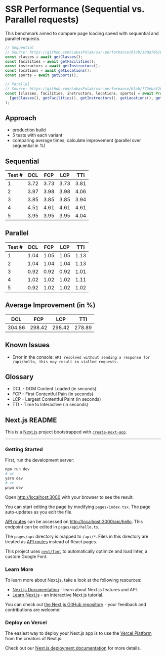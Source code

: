 # SSR Performance (Sequential vs. Parallel requests)

This benchmark aimed to compare page loading speed with sequential and parallel requests.

```ts
// Sequential
// Source: https://github.com/LukasPolak/ssr-performance/blob/30da70618b1679992e41fbd09449358cc1fdeef7/src/pages/index.tsx#L20-L36
const classes = await getClasses();
const facilities = await getFacilities();
const instructors = await getInstructors();
const locations = await getLocations();
const sports = await getSports();
```

```ts
// Parallel
// Source: https://github.com/LukasPolak/ssr-performance/blob/f73ebaf203b3a9f19431081092142ebfae81df9f/src/pages/index.tsx#L20-L39
const [classes, facilities, instructors, locations, sports] = await Promise.all(
  [getClasses(), getFacilities(), getInstructors(), getLocations(), getSports()]
);
```

## Approach

- production build
- 5 tests with each variant
- comparing average times, calculate improvement (parallel over sequential in %)

## Sequential

| Test # | DCL  | FCP  | LCP  | TTI  |
| ------ | ---- | ---- | ---- | ---- |
| 1      | 3.72 | 3.73 | 3.73 | 3.81 |
| 2      | 3.97 | 3.98 | 3.98 | 4.06 |
| 3      | 3.85 | 3.85 | 3.85 | 3.94 |
| 4      | 4.51 | 4.61 | 4.61 | 4.61 |
| 5      | 3.95 | 3.95 | 3.95 | 4.04 |

## Parallel

| Test # | DCL  | FCP  | LCP  | TTI  |
| ------ | ---- | ---- | ---- | ---- |
| 1      | 1.04 | 1.05 | 1.05 | 1.13 |
| 2      | 1.04 | 1.04 | 1.04 | 1.13 |
| 3      | 0.92 | 0.92 | 0.92 | 1.01 |
| 4      | 1.02 | 1.02 | 1.02 | 1.11 |
| 5      | 0.92 | 1.02 | 1.02 | 1.02 |

## Average Improvement (in %)

| DCL    | FCP    | LCP    | TTI    |
| ------ | ------ | ------ | ------ |
| 304.86 | 298.42 | 298.42 | 278.89 |

## Known Issues

- Error in the console: `API resolved without sending a response for /api/hello, this may result in stalled requests.`

## Glossary

- DCL - DOM Content Loaded (in seconds)
- FCP - First Contentful Pain (in seconds)
- LCP - Largest Contentful Paint (in seconds)
- TTI - Time to Interactive (in seconds)

## Next.js README

This is a [Next.js](https://nextjs.org/) project bootstrapped with [`create-next-app`](https://github.com/vercel/next.js/tree/canary/packages/create-next-app).

---

### Getting Started

First, run the development server:

```bash
npm run dev
# or
yarn dev
# or
pnpm dev
```

Open [http://localhost:3000](http://localhost:3000) with your browser to see the result.

You can start editing the page by modifying `pages/index.tsx`. The page auto-updates as you edit the file.

[API routes](https://nextjs.org/docs/api-routes/introduction) can be accessed on [http://localhost:3000/api/hello](http://localhost:3000/api/hello). This endpoint can be edited in `pages/api/hello.ts`.

The `pages/api` directory is mapped to `/api/*`. Files in this directory are treated as [API routes](https://nextjs.org/docs/api-routes/introduction) instead of React pages.

This project uses [`next/font`](https://nextjs.org/docs/basic-features/font-optimization) to automatically optimize and load Inter, a custom Google Font.

### Learn More

To learn more about Next.js, take a look at the following resources:

- [Next.js Documentation](https://nextjs.org/docs) - learn about Next.js features and API.
- [Learn Next.js](https://nextjs.org/learn) - an interactive Next.js tutorial.

You can check out [the Next.js GitHub repository](https://github.com/vercel/next.js/) - your feedback and contributions are welcome!

### Deploy on Vercel

The easiest way to deploy your Next.js app is to use the [Vercel Platform](https://vercel.com/new?utm_medium=default-template&filter=next.js&utm_source=create-next-app&utm_campaign=create-next-app-readme) from the creators of Next.js.

Check out our [Next.js deployment documentation](https://nextjs.org/docs/deployment) for more details.
